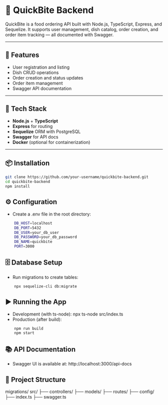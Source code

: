 # 🍔 QuickBite Backend

QuickBite is a food ordering API built with Node.js, TypeScript, Express, and Sequelize. It supports user management, dish catalog, order creation, and order item tracking — all documented with Swagger.

---

## 🚀 Features

- User registration and listing
- Dish CRUD operations
- Order creation and status updates
- Order item management
- Swagger API documentation

---

## 🧰 Tech Stack

- **Node.js** + **TypeScript**
- **Express** for routing
- **Sequelize** ORM with PostgreSQL
- **Swagger** for API docs
- **Docker** (optional for containerization)

---

## 📦 Installation

```bash
git clone https://github.com/your-username/quickbite-backend.git
cd quickbite-backend
npm install
```

## ⚙️ Configuration

- Create a .env file in the root directory:
```bash
    DB_HOST=localhost
    DB_PORT=5432
    DB_USER=your_db_user
    DB_PASSWORD=your_db_password
    DB_NAME=quickbite
    PORT=3000
```

## 🗄️ Database Setup

- Run migrations to create tables:
```bash
    npx sequelize-cli db:migrate
```


## ▶️ Running the App

- Development (with ts-node):
    npx ts-node src/index.ts
- Production (after build):
```bash
    npm run build
    npm start
```

## 📚 API Documentation
- Swagger UI is available at:
    http://localhost:3000/api-docs

## 📁 Project Structure
migrations/
src/
├── controllers/
├── models/
├── routes/
├── config/
├── index.ts
├── swagger.ts

    


